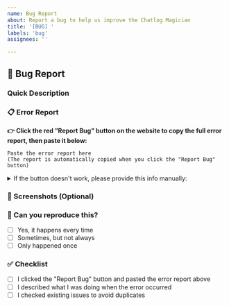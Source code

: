 ```yaml
---
name: Bug Report
about: Report a bug to help us improve the Chatlog Magician
title: '[BUG] '
labels: 'bug'
assignees: ''

---
```


## 🐛 Bug Report

### Quick Description
<!-- A brief one-line summary of the issue -->


### 📋 Error Report
**👉 Click the red "Report Bug" button on the website to copy the full error report, then paste it below:**

```
Paste the error report here
(The report is automatically copied when you click the "Report Bug" button)
```

<details>
<summary>If the button doesn't work, please provide this info manually:</summary>

**Browser & System:**
- Browser: [e.g. Chrome 118, Firefox 120]
- OS: [e.g. Windows 11, macOS 14]
- Screen Resolution: [e.g. 1920x1080]

**What happened:**
1. I was doing...
2. Then I clicked...
3. And I saw...

**What I expected:**
<!-- What should have happened instead? -->

</details>

### 📸 Screenshots (Optional)
<!-- If you have screenshots, attach them here -->


### 🔄 Can you reproduce this?
- [ ] Yes, it happens every time
- [ ] Sometimes, but not always
- [ ] Only happened once

### ✅ Checklist
- [ ] I clicked the "Report Bug" button and pasted the error report above
- [ ] I described what I was doing when the error occurred
- [ ] I checked existing issues to avoid duplicates
